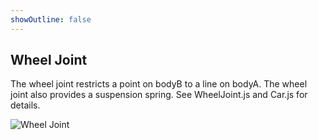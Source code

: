 ```yaml
---
showOutline: false
---
```


## Wheel Joint
The wheel joint restricts a point on bodyB to a line on bodyA. The wheel
joint also provides a suspension spring. See WheelJoint.js and Car.js
for details.

![Wheel Joint](/images/wheel_joint.svg)